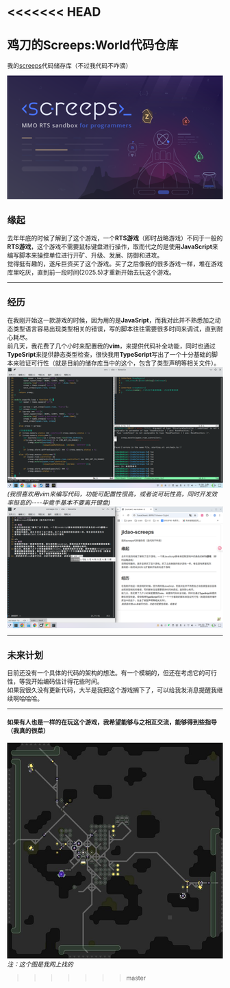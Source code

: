 <<<<<<< HEAD
=======
# 鸡刀的Screeps:World代码仓库
我的[screeps](https://screeps.com)代码储存库（不过我代码不咋滴）  

![](https://raw.githubusercontent.com/toycodemaker/picture/main/screeps3.png)

## 缘起
去年年底的时候了解到了这个游戏，一个**RTS游戏**（即时战略游戏）不同于一般的**RTS游戏**，这个游戏不需要鼠标键盘进行操作，取而代之的是使用**JavaScript**来编写脚本来操控单位进行开矿、升级、发展、防御和进攻。  
觉得挺有趣的，遂斥巨资买了这个游戏。买了之后像我的很多游戏一样，堆在游戏库里吃灰，直到前一段时间(2025.5)才重新开始去玩这个游戏。 

***
## 经历
在我刚开始这一款游戏的时候，因为用的是**JavaSript**，而我对此并不熟悉加之动态类型语言容易出现类型相关的错误，写的脚本往往需要很多时间来调试，直到耐心耗尽。  
前几天，我花费了几个小时来配置我的**vim**，来提供代码补全功能，同时也通过**TypeSript**来提供静态类型检查，很快我用**TypeScript**写出了一个十分基础的脚本来验证可行性（就是目前的储存库当中的这个，包含了类型声明等相关文件）。  
![](https://raw.githubusercontent.com/toycodemaker/picture/main/vim1.png)
_(我很喜欢用vim来编写代码，功能可配置性很高，或者说可玩性高，同时开发效率挺高的----毕竟手基本不要离开键盘)_  
![](https://raw.githubusercontent.com/toycodemaker/picture/main/vim2.png)  

***
## 未来计划
目前还没有一个具体的代码的架构的想法。有一个模糊的，但还在考虑它的可行性，等我开始编码估计得花些时间。  
如果我很久没有更新代码，大半是我把这个游戏搁下了，可以给我发消息提醒我继续啊哈哈哈。

***
#### 如果有人也是一样的在玩这个游戏，我希望能够与之相互交流，能够得到些指导（我真的很菜）
![](https://raw.githubusercontent.com/toycodemaker/picture/main/game-screeps.jpeg)
_注：这个图是我网上找的_
>>>>>>> master
